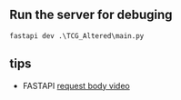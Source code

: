 
## Run the server for debuging
```fastapi dev .\TCG_Altered\main.py```

## tips
- FASTAPI [request body video](https://www.youtube.com/watch?v=lBKpZxTcwsI&list=PL2L4c5jChmcsDrSaaH_5pKdCezAQ01o1a&index=6)